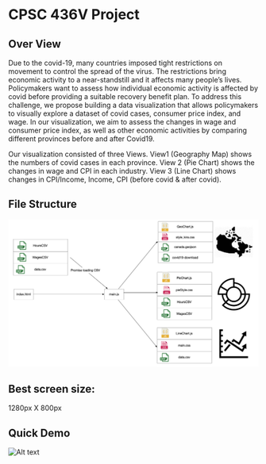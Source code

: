# CPSC 436V Project

## Over View
Due to the covid-19, many countries imposed tight restrictions on movement to control the spread of the virus. The restrictions bring economic activity to a near-standstill and it affects many people’s lives. Policymakers want to assess how individual economic activity is affected by covid before providing a suitable recovery benefit plan. To address this challenge, we propose building a data visualization that allows policymakers to visually explore a dataset of covid cases, consumer price index, and wage. In our visualization, we aim to assess the changes in wage and consumer price index, as well as other economic activities by comparing different provinces before and after Covid19. 

Our visualization consisted of three Views. View1 (Geography Map) shows the numbers of covid cases in each province. View 2 (Pie Chart) shows the changes in wage and CPI in each industry. View 3 (Line Chart) shows changes in CPI/Income, Income, CPI (before covid & after covid). 

## File Structure
![Alt text](./fileStructure.jpg)

## Best screen size: 
1280px X 800px

## Quick Demo
![Alt text](./2021-04-13_19-11-44%20(1).gif)

